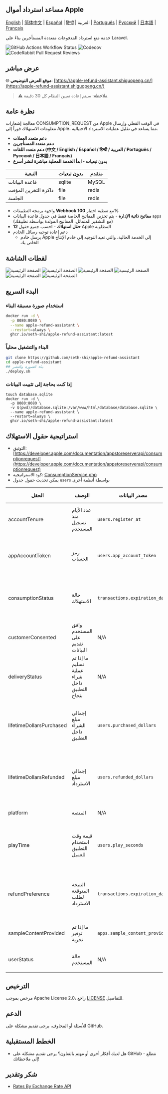 
## مساعد استرداد أموال Apple

[English](./README.md) | [简体中文](./README.zh.md) | [Español](./README.es.md) | [हिन्दी](./README.hi.md) | العربية | [Português](./README.pt.md) | [Русский](./README.ru.md) | [日本語](./README.ja.md) | [Français](./README.fr.md)

خدمة منع استرداد المدفوعات متعددة المستأجرين بناءً على Laravel.

![GitHub Actions Workflow Status](https://img.shields.io/github/actions/workflow/status/seth-shi/apple-refund-assistant/laravel.yml)
![Codecov](https://img.shields.io/codecov/c/github/seth-shi/apple-refund-assistant)
![CodeRabbit Pull Request Reviews](https://img.shields.io/coderabbit/prs/github/seth-shi/apple-refund-assistant?utm_source=oss&utm_medium=github&utm_campaign=seth-shi%2Fapple-refund-assistant&labelColor=171717&color=FF570A&link=https%3A%2F%2Fcoderabbit.ai&label=CodeRabbit+Reviews)

## عرض مباشر

🌐 **موقع العرض التوضيحي**: [https://apple-refund-assistant.shiguopeng.cn/](https://apple-refund-assistant.shiguopeng.cn/)

> ⚠️ **ملاحظة**: سيتم إعادة تعيين النظام كل 30 دقيقة.

## نظرة عامة

معالجة إشعارات CONSUMPTION_REQUEST من Apple في الوقت الفعلي وإرسال معلومات الاستهلاك فوراً إلى Apple، مما يساعد في تقليل عمليات الاسترداد الاحتيالية.


- **دعم متعدد العملات**
- **دعم متعدد المستأجرين**
- **دعم متعدد اللغات (中文 / English / Español / हिन्दी / العربية / Português / Русский / 日本語 / Français)**
- **بدون تبعيات - ابدأ الخدمة المحلية مباشرة لنشر أسرع**

| التبعية | بدون تبعيات |  متقدم   |
|-----|--|-----|
|  قاعدة البيانات   | sqlite | MySQL |
|  ذاكرة التخزين المؤقت   | file | redis  |
|   الجلسة | file |  redis   |
- واجهة برمجة التطبيقات **Webhook** مع تغطية اختبار **100%**
- **مفاتيح ذاتية الإدارة** - يتم تخزين المفاتيح الخاصة فقط في جدول قاعدة البيانات `apps` (مع التشفير المتماثل، المفاتيح المولدة بواسطة تطبيقك)
- **12 حقل استهلاك** - احسب جميع حقول Apple المطلوبة
- دعم إعادة توجيه رسائل الخادم
  - يرسل خادم Apple إلى الخدمة الحالية، والتي تعيد التوجيه إلى خادم الإنتاج الخاص بك

 
## لقطات الشاشة
![الصفحة الرئيسية](assets/0.png)
![الصفحة الرئيسية](assets/1.png)
![الصفحة الرئيسية](assets/2.png)
![الصفحة الرئيسية](assets/3.png)
![الصفحة الرئيسية](assets/4.png)
![الصفحة الرئيسية](assets/5.png)


## البدء السريع
### استخدام صورة مسبقة البناء
```bash
docker run -d \
  -p 8080:8080 \
  --name apple-refund-assistant \
  --restart=always \
  ghcr.io/seth-shi/apple-refund-assistant:latest
```


### البناء والتشغيل محلياً
```bash
git clone https://github.com/seth-shi/apple-refund-assistant
cd apple-refund-assistant
## بناء الصورة والنشر
./deploy.sh
```

### إذا كنت بحاجة إلى تثبيت البيانات
```
touch database.sqlite
docker run -d \
  -p 8080:8080 \
  -v $(pwd)/database.sqlite:/var/www/html/database/database.sqlite \
  --name apple-refund-assistant \
  --restart=always \
  ghcr.io/seth-shi/apple-refund-assistant:latest
```

## استراتيجية حقول الاستهلاك
* التوثيق: [https://developer.apple.com/documentation/appstoreserverapi/consumptionrequest](https://developer.apple.com/documentation/appstoreserverapi/consumptionrequest)
* كود الاستراتيجية: [ConsumptionService.php](./app/Services/ConsumptionService.php) 
* يمكن تحديث حقول جدول `users` بواسطة أنظمة أخرى

| الحقل                       | الوصف                | مصدر البيانات                          | قاعدة الحساب                                                                                           |
|--------------------------|-------------------|--------------------------------|------------------------------------------------------------------------------------------------|
| accountTenure            | عدد الأيام منذ تسجيل المستخدم            | `users.register_at`            | الوقت الحالي ناقص وقت التسجيل                                                                                     |
| appAccountToken          | رمز الحساب          | `users.app_account_token`      | [يجب تمريره عندما ينشئ العميل الطلب](https://developer.apple.com/documentation/StoreKit/Transaction/appAccountToken) |
| consumptionStatus        | حالة الاستهلاك              | `transactions.expiration_date` | مقارنة بالوقت الحالي، إرجاع مستهلك إذا انتهت الصلاحية                                                                              |
| customerConsented        | وافق المستخدم على تقديم البيانات          | N/A                              | قيمة ثابتة `true`                                                                                       |
| deliveryStatus           | ما إذا تم تسليم عملية شراء داخل التطبيق بنجاح | N/A                              | قيمة ثابتة `0` (تسليم عادي)                                                                                    |
| lifetimeDollarsPurchased | إجمالي مبلغ الشراء داخل التطبيق             | `users.purchased_dollars`      | متراكم بناءً على أحداث معاملات Apple، أو يمكنك التراكم يدوياً                                                                        |
| lifetimeDollarsRefunded  | إجمالي مبلغ الاسترداد             | `users.refunded_dollars`       | متراكم بناءً على أحداث استرداد Apple، أو يمكنك التراكم يدوياً                                                                        |
| platform                 | المنصة                | N/A                              | قيمة ثابتة `1` (apple)                                                                                   |
| playTime                 | قيمة وقت استخدام التطبيق للعميل        | `users.play_seconds`           | يحتاج نظامك إلى دعم تحديث هذا الحقل، وإلا فهو `0`                                                                          |
| refundPreference         | النتيجة المتوقعة لطلب الاسترداد         | `transactions.expiration_date` | مقارنة بالوقت الحالي، يفضل رفض الاسترداد إذا انتهت الصلاحية                                                                             |
| sampleContentProvided    | ما إذا تم توفير تجربة            | `apps.sample_content_provided` | التكوين عند إنشاء التطبيق                                                                                      |
| userStatus               | حالة المستخدم              | N/A                              | قيمة ثابتة `1` (مستخدم عادي)                                                                                   |



## الترخيص

مرخص بموجب Apache License 2.0، راجع [LICENSE](./LICENSE) للتفاصيل.

## الدعم

للأسئلة أو المخاوف، يرجى تقديم مشكلة على GitHub.

## الخطط المستقبلية
- هل لديك أفكار أخرى أو مهتم بالتعاون؟ يرجى تقديم مشكلة على GitHub - نتطلع إلى ملاحظاتك!

## شكر وتقدير
* [Rates By Exchange Rate API](https://www.exchangerate-api.com)


